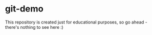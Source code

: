 # git-demo

This repository is created just for educational purposes, so go ahead - there's nothing to see here :)